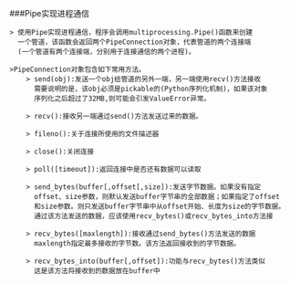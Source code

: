 ###Pipe实现进程通信

	> 使用Pipe实现进程通信，程序会调用multiprocessing.Pipe()函数来创建
	  一个管道，该函数会返回两个PipeConnection对象，代表管道的两个连接端
	  (一个管道有两个连接端，分别用于连接通信的两个进程)。

	>PipeConnection对象包含如下常用方法。
		> send(obj):发送一个obj给管道的另外一端，另一端使用recv()方法接收
		  需要说明的是，该obj必须是pickable的(Python序列化机制)，如果该对象
		  序列化之后超过了32MB,则可能会引发ValueError异常。

		> recv():接收另一端通过send()方法发送过来的数据。

		> fileno():关于连接所使用的文件描述器

		> close():关闭连接

		> poll([timeout]):返回连接中是否还有数据可以读取

		> send_bytes(buffer[,offset[,size]):发送字节数据。如果没有指定
		  offset、size参数，则默认发送buffer字节串的全部数据；如果指定了offset
		  和size参数。则只发送buffer字节串中从offset开始、长度为size的字节数据。
		  通过该方法发送的数据，应该使用recv_bytes()或recv_bytes_into方法接

		> recv_bytes([maxlength]):接收通过send_bytes()方法发送的数据
		  maxlength指定最多接收的字节数。该方法返回接收到的字节数据。

		> recv_bytes_into(buffer[,offset]):功能与recv_bytes()方法类似
		  这是该方法将接收到的数据放在buffer中